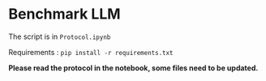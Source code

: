 # Benchmark LLM

The script is in `Protocol.ipynb`

Requirements : `pip install -r requirements.txt`

**Please read the protocol in the notebook, some files need to be updated.**

